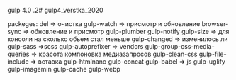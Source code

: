 gulp 4.0 .2# gulp4_verstka_2020

packeges:
del => очистка
gulp-watch => присмотр и обновление
browser-sync => обновление и присмотр
gulp-plumber
gulp-notify
gulp-size => для консоли на сколько обьем стал меньше
gulp-changed => изменилось ли
gulp-sass =>scss
gulp-autoprefixer => vendors
gulp-group-css-media-queries => красота компоновка медиазапросов
gulp-clean-css
gulp-file-include => вставка
gulp-htmlnano
gulp-concat
gulp-babel => js
gulp-uglify
gulp-imagemin
gulp-cache
gulp-webp